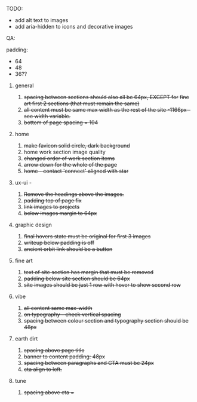 TODO:

- add alt text to images
- add aria-hidden to icons and decorative images

QA:

padding:

- 64
- 48
- 36??

1. general
   1. ~~spacing between sections should also all be 64px, EXCEPT for~~
      ~~fine art first 2 sections (that must remain the same)~~
   1. ~~all content must be same max width as the rest of the site -1166px - see width variable.~~
   1. ~~bottom of page spacing = 104~~
2. home

   1. ~~make favicon solid circle, dark background~~
   2. home work section image quality
   3. ~~changed order of work section items~~
   4. ~~arrow down for the whole of the page~~
   5. ~~home - contact 'connect' aligned with star~~

3. ux-ui -
   1. ~~Remove the headings above the images.~~
   2. ~~padding top of page fix~~
   3. ~~link images to projects~~
   4. ~~below images margin to 64px~~
4. graphic design
   1. ~~final hovers state must be original for first 3 images~~
   2. ~~writeup below padding is off~~
   3. ~~ancient orbit link should be a button~~
5. fine art
   1. ~~text of site section has margin that must be removed~~
   2. ~~padding below site section should be 64px~~
   3. ~~site images should be just 1 row with hover to show second row~~
6. vibe
   1. ~~all content same max-width~~
   2. ~~on typography - check vertical spacing~~
   3. ~~spacing between colour section and typography section should be 48px~~
7. earth dirt
   1. ~~spacing above page title~~
   2. ~~banner to content padding: 48px~~
   3. ~~spacing between paragraphs and CTA must be 24px~~
   4. ~~cta align to left.~~
8. tune
   1. ~~spacing above cta =~~
